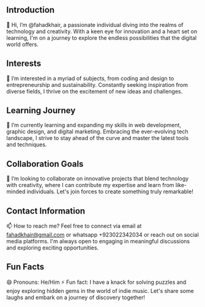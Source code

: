 ## Introduction
👋 Hi, I’m @fahadkhair, a passionate individual diving into the realms of technology and creativity. With a keen eye for innovation and a heart set on learning, I'm on a journey to explore the endless possibilities that the digital world offers.

## Interests
👀 I’m interested in a myriad of subjects, from coding and design to entrepreneurship and sustainability. Constantly seeking inspiration from diverse fields, I thrive on the excitement of new ideas and challenges.

## Learning Journey
🌱 I’m currently learning and expanding my skills in web development, graphic design, and digital marketing. Embracing the ever-evolving tech landscape, I strive to stay ahead of the curve and master the latest tools and techniques.

## Collaboration Goals
💞️ I’m looking to collaborate on innovative projects that blend technology with creativity, where I can contribute my expertise and learn from like-minded individuals. Let's join forces to create something truly remarkable!

## Contact Information
📫 How to reach me? Feel free to connect via email at fahadkhair@gmail.com or whatsapp +923022342034 or reach out on social media platforms. I'm always open to engaging in meaningful discussions and exploring exciting opportunities.

## Fun Facts
😄 Pronouns: He/Him
⚡ Fun fact: I have a knack for solving puzzles and enjoy exploring hidden gems in the world of indie music. Let's share some laughs and embark on a journey of discovery together!

<!---
fahadkhair/fahadkhair is a ✨ special ✨ repository because its `README.md` (this file) appears on your GitHub profile.
You can click the Preview link to take a look at your changes.
--->
